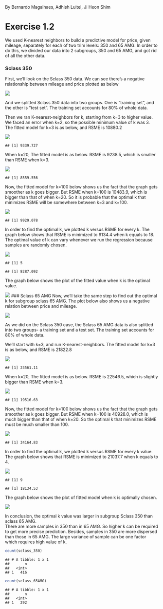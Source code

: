 By Bernardo Magalhaes, Adhish Luitel, Ji Heon Shim

Exercise 1.2
============

We used K-nearest neighbors to build a predictive model for price, given
mileage, separately for each of two trim levels: 350 and 65 AMG. In
order to do this, we divided our data into 2 subgroups, 350 and 65 AMG,
and got rid of all the other data.

### Sclass 350

First, we’ll look on the Sclass 350 data. We can see there’s a negative
relationship between mileage and price plotted as below

![](hw1_files/figure-markdown_github/1.2.2-1.png)

And we splitted Sclass 350 data into two groups. One is “training set”,
and the other is “test set”. The training set accounts for 80% of whole
data.

Then we ran K-nearest-neighbors for k, starting from k=3 to higher
value. We faced an error when k=2, so the possible minimum value of k
was 3. The fitted model for k=3 is as below, and RSME is 10880.2

![](hw1_files/figure-markdown_github/1.2.4-1.png)

    ## [1] 9339.727

When k=20, The fitted model is as below. RSME is 9238.5, which is
smaller than RSME when k=3.

![](hw1_files/figure-markdown_github/1.2.5-1.png)

    ## [1] 8559.556

Now, the fitted model for k=100 below shows us the fact that the graph
gets smoother as k goes bigger. But RSME when k=100 is 10483.9, which is
bigger than that of when k=20. So it is probable that the optimal k that
minimizes RSME will be somewhere between k=3 and k=100.

![](hw1_files/figure-markdown_github/1.2.6-1.png)

    ## [1] 9929.078

In order to find the optimal k, we plotted k versus RSME for every k.
The graph below shows that RSME is minimized to 9134.4 when k equals to
18.  
The optimal value of k can vary whenever we run the regression because
samples are randomly chosen.

![](hw1_files/figure-markdown_github/1.2.7-1.png)

    ## [1] 5

    ## [1] 8287.092

The graph below shows the plot of the fitted value when k is the optimal
value.

![](hw1_files/figure-markdown_github/1.2.8-1.png) \#\#\# Sclass 65 AMG
Now, we’ll take the same step to find out the optimal k for subgroup
sclass 65 AMG. The plot below also shows us a negative relation between
price and mileage.

![](hw1_files/figure-markdown_github/1.2.9-1.png)

As we did on the Sclass 350 case, the Sclass 65 AMG data is also
splitted into two groups- a training set and a test set. The training
set accounts for 80% of whole data.

We’ll start with k=3, and run K-nearest-neighbors. The fitted model for
k=3 is as below, and RSME is 21822.8

![](hw1_files/figure-markdown_github/1.2.11-1.png)

    ## [1] 23561.11

When k=20, The fitted model is as below. RSME is 22546.5, which is
slightly bigger than RSME when k=3.

![](hw1_files/figure-markdown_github/1.2.12-1.png)

    ## [1] 19516.63

Now, the fitted model for k=100 below shows us the fact that the graph
gets smoother as k goes bigger. But RSME when k=100 is 40928.0, which is
much bigger than that of when k=20. So the optimal k that minimizes RSME
must be much smaller than 100.

![](hw1_files/figure-markdown_github/1.2.13-1.png)

    ## [1] 34164.83

In order to find the optimal k, we plotted k versus RSME for every k
value. The graph below shows that RSME is minimized to 21037.7 when k
equals to 4.

![](hw1_files/figure-markdown_github/1.2.14-1.png)

    ## [1] 9

    ## [1] 18134.53

The graph below shows the plot of fitted model when k is optimally
chosen.

![](hw1_files/figure-markdown_github/1.2.15-1.png)

In conclusion, the optimal k value was larger in subgroup Sclass 350
than sclass 65 AMG.  
There are more samples in 350 than in 65 AMG. So higher k can be
required to get more precise prediction. Besides, samples in 350 are
more dispersed than those in 65 AMG. The large variance of sample can be
one factor which requires high value of k.

``` r
count(sclass_350)
```

    ## # A tibble: 1 x 1
    ##       n
    ##   <int>
    ## 1   416

``` r
count(sclass_65AMG)
```

    ## # A tibble: 1 x 1
    ##       n
    ##   <int>
    ## 1   292
